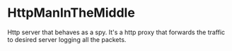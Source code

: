 # HttpManInTheMiddle

Http server that behaves as a spy. It's a http proxy that forwards the traffic to desired server logging all the packets. 
